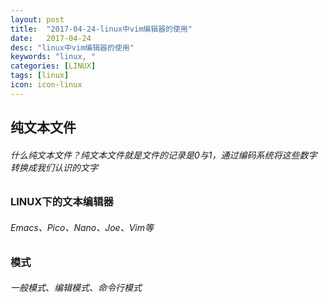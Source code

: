 ```yaml
---
layout: post
title:  "2017-04-24-linux中vim编辑器的使用"
date:   2017-04-24
desc: "linux中vim编辑器的使用"
keywords: "linux, "
categories: [LINUX]
tags: [linux]
icon: icon-linux
---
```




## __纯文本文件__
###### 什么纯文本文件？纯文本文件就是文件的记录是0与1，通过编码系统将这些数字转换成我们认识的文字

### __LINUX下的文本编辑器__
###### Emacs、Pico、Nano、Joe、Vim等

### __模式__
###### 一般模式、编辑模式、命令行模式



